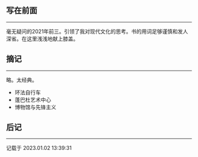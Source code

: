 ## 写在前面
----

毫无疑问的2021年前三。引领了我对现代文化的思考。书的用词足够谨慎和发人深省。在这里浅浅地献上膝盖。



## 摘记
----

略。太经典。


- 环法自行车
- 蓬巴杜艺术中心
- 博物馆与先锋主义

## 后记
----

记载于 2023.01.02 13:39:31
